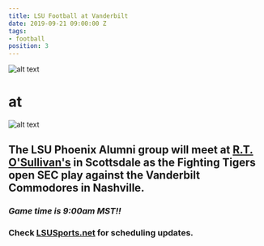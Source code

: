 ```yaml
---
title: LSU Football at Vanderbilt
date: 2019-09-21 09:00:00 Z
tags:
- football
position: 3
---
```


![alt text](https://lsu-phoenix-alumni.github.io/assets/img/LSUTigers.png "LSU Fighting Tigers")
# at
![alt text](https://lsu-phoenix-alumni.github.io/assets/img/VandyCommodores.png "Vanderbilt Commodores")

## The LSU Phoenix Alumni group will meet at **[R.T. O'Sullivan's](https://goo.gl/maps/3MjPdBhDfGWxt53HA)** in Scottsdale as the Fighting Tigers open SEC play against the Vanderbilt Commodores in Nashville.  

### ***Game time is 9:00am MST!!*** 

### Check [LSUSports.net](http://www.lsusports.net/SportSelect.dbml?SPID=2164&SPSID=27811&DB_OEM_ID=5200&_ga=2.61742444.1994479276.1565745145-1475237789.1565745143) for scheduling updates.